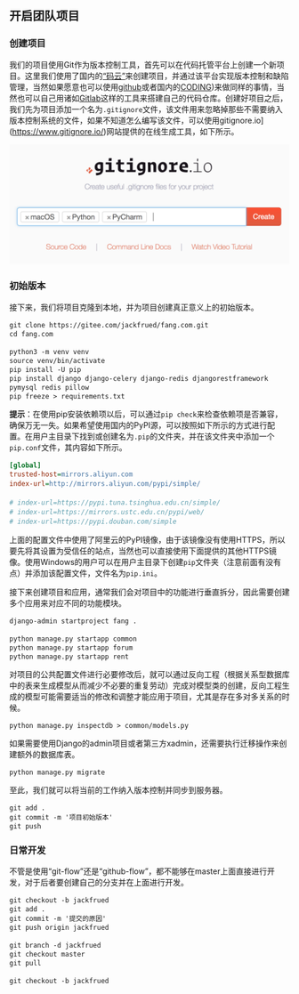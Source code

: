 ## 开启团队项目

### 创建项目

我们的项目使用Git作为版本控制工具，首先可以在代码托管平台上创建一个新项目。这里我们使用了国内的[“码云”](https://gitee.com)来创建项目，并通过该平台实现版本控制和缺陷管理，当然如果愿意也可以使用[github](https://github.com/)或者国内的[CODING](https://coding.net/))来做同样的事情，当然也可以自己用诸如[Gitlab](https://gitlab.com)这样的工具来搭建自己的代码仓库。创建好项目之后，我们先为项目添加一个名为`.gitignore`文件，该文件用来忽略掉那些不需要纳入版本控制系统的文件，如果不知道怎么编写该文件，可以使用gitignore.io](https://www.gitignore.io/)网站提供的在线生成工具，如下所示。

![](../static/markdown_pic/gitignore_io.png)

### 初始版本

接下来，我们将项目克隆到本地，并为项目创建真正意义上的初始版本。

```Shell
git clone https://gitee.com/jackfrued/fang.com.git
cd fang.com

python3 -m venv venv
source venv/bin/activate
pip install -U pip
pip install django django-celery django-redis djangorestframework pymysql redis pillow
pip freeze > requirements.txt
```

**提示**：在使用pip安装依赖项以后，可以通过`pip check`来检查依赖项是否兼容，确保万无一失。如果希望使用国内的PyPI源，可以按照如下所示的方式进行配置。在用户主目录下找到或创建名为`.pip`的文件夹，并在该文件夹中添加一个`pip.conf`文件，其内容如下所示。

```INI
[global]
trusted-host=mirrors.aliyun.com
index-url=http://mirrors.aliyun.com/pypi/simple/

# index-url=https://pypi.tuna.tsinghua.edu.cn/simple/
# index-url=https://mirrors.ustc.edu.cn/pypi/web/
# index-url=https://pypi.douban.com/simple
```

上面的配置文件中使用了阿里云的PyPI镜像，由于该镜像没有使用HTTPS，所以要先将其设置为受信任的站点，当然也可以直接使用下面提供的其他HTTPS镜像。使用Windows的用户可以在用户主目录下创建`pip`文件夹（注意前面有没有点）并添加该配置文件，文件名为`pip.ini`。

接下来创建项目和应用，通常我们会对项目中的功能进行垂直拆分，因此需要创建多个应用来对应不同的功能模块。

```Shell
django-admin startproject fang .

python manage.py startapp common
python manage.py startapp forum
python manage.py startapp rent
```

对项目的公共配置文件进行必要修改后，就可以通过反向工程（根据关系型数据库中的表来生成模型从而减少不必要的重复劳动）完成对模型类的创建，反向工程生成的模型可能需要适当的修改和调整才能应用于项目，尤其是存在多对多关系的时候。

```Shell
python manage.py inspectdb > common/models.py
```

如果需要使用Django的admin项目或者第三方xadmin，还需要执行迁移操作来创建额外的数据库表。

```Shell
python manage.py migrate
```

至此，我们就可以将当前的工作纳入版本控制并同步到服务器。

```Shell
git add .
git commit -m '项目初始版本'
git push
```

### 日常开发

不管是使用“git-flow”还是“github-flow”，都不能够在master上面直接进行开发，对于后者要创建自己的分支并在上面进行开发。

```Shell
git checkout -b jackfrued
git add .
git commit -m '提交的原因'
git push origin jackfrued

git branch -d jackfrued
git checkout master
git pull

git checkout -b jackfrued
```

